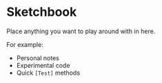 ﻿# Sketchbook

Place anything you want to play around with in here.

For example:
- Personal notes
- Experimental code
- Quick `[Test]` methods
